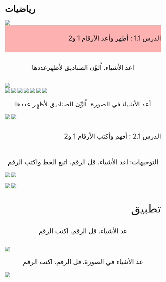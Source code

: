 # رياضيات 
<img src="./photos/46195-ai.png"/>

<div style="background-color:rgba(255,0,0,0.3); text-align:center; vertical-align: middle; padding:10px 0;">
<p style="text-align:right; font-size:150%">  الدرس 1.1 : أظهر وأعد الأرقام 1 و2 </p>
</div>
 



<br>

<p style="text-align:center; font-size:150%">     اعد الأشياء. اُلوِّن الصناديق لأظهِرعددها </p> 
  

<br>

<img src="./photos/tree1.png"/>

<br>

<img src="./photos/1.png"/>

<img src="./photos/2.png"/>

<img src="./photos/3.png"/>

<img src="./photos/4.png"/>

<img src="./photos/5.png"/>

<img src="./photos/6.png"/>

<img src="./photos/8.png"/>

<p style="text-align:center; font-size:150%">   أعد الأشياء في الصورة. اُلوِّن الصناديق لأظهِر عددها </p> 



<img src="./photos/7.png"/>

<img src="./photos/9.png"/>

#
<p style="text-align:right; font-size:150%">  الدرس 2.1 : أفهم وأكتب الأرقام 1 و2 
 </p>

<br>

<p style="text-align:center; font-size:150%">     التوجيهات: اعد الأشياء. قل الرقم. اتبع الخط واكتب الرقم
</p> 


<img src="./photos/1/cours1.2.1.png"/>

<img src="./photos/1/cours1.2.2.png"/>

<br>

<br>

<img src="./photos/1/cours1.2.3.png"/>

<img src="./photos/1/cours1.2.4.png"/>

<br>

#
<p style="text-align:right; font-size:270%">   تطبيق
</p> 


<p style="text-align:center; font-size:150%">      عد الأشياء. قل الرقم. اكتب الرقم
</p> 

<br>

<img src="./photos/1/cours1.2.5.png"/>

<p style="text-align:center; font-size:150%">      عد الأشياء في الصورة. قل الرقم. اكتب الرقم
</p> 


<img src="./photos/1/cours1.2.6.png"/>
